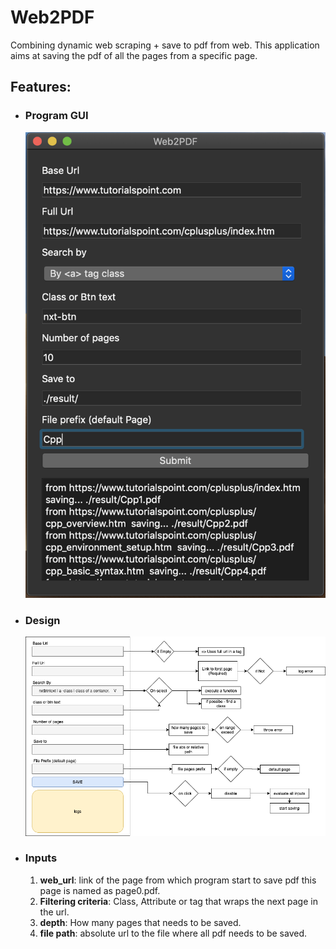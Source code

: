 # Web2PDF
Combining dynamic web scraping + save to pdf from web.
This application aims at saving the pdf of all the pages from a specific page.


## Features:
  * ### Program GUI
    ![GUI](https://github.com/yashpatel007/Web2PDF/blob/master/images/Screen%20Shot%202020-06-13%20at%205.05.58%20PM.png)
  * ### Design
    ![Design](https://github.com/yashpatel007/Web2PDF/blob/master/images/program%20GUI.png)
  * ### Inputs
    1. **web_url**:
       link of the page from which program start to save pdf this page is named as page0.pdf.
    2. **Filtering criteria**:
       Class, Attribute or tag that wraps the next page in the url.
    3. **depth**:
       How many pages that needs to be saved.
    4. **file path**:
       absolute url to the file where all pdf needs to be saved.
